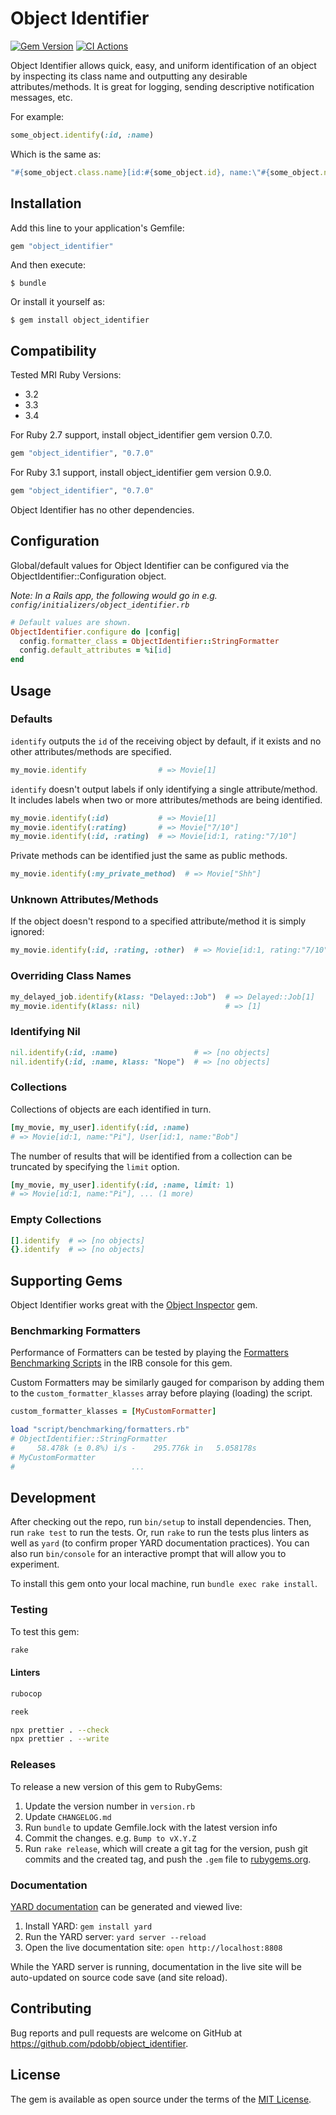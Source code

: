 # Object Identifier

[![Gem Version](https://img.shields.io/github/v/release/pdobb/object_identifier)](https://img.shields.io/github/v/release/pdobb/object_identifier)
[![CI Actions](https://github.com/pdobb/object_identifier/actions/workflows/ci.yml/badge.svg)](https://github.com/pdobb/object_identifier/actions)

Object Identifier allows quick, easy, and uniform identification of an object by inspecting its class name and outputting any desirable attributes/methods. It is great for logging, sending descriptive notification messages, etc.

For example:

```ruby
some_object.identify(:id, :name)
```

Which is the same as:

```ruby
"#{some_object.class.name}[id:#{some_object.id}, name:\"#{some_object.name}\"]"
```

## Installation

Add this line to your application's Gemfile:

```ruby
gem "object_identifier"
```

And then execute:

    $ bundle

Or install it yourself as:

    $ gem install object_identifier

## Compatibility

Tested MRI Ruby Versions:

- 3.2
- 3.3
- 3.4

For Ruby 2.7 support, install object_identifier gem version 0.7.0.

```ruby
gem "object_identifier", "0.7.0"
```

For Ruby 3.1 support, install object_identifier gem version 0.9.0.

```ruby
gem "object_identifier", "0.7.0"
```

Object Identifier has no other dependencies.

## Configuration

Global/default values for Object Identifier can be configured via the ObjectIdentifier::Configuration object.

_Note: In a Rails app, the following would go in e.g. `config/initializers/object_identifier.rb`_

```ruby
# Default values are shown.
ObjectIdentifier.configure do |config|
  config.formatter_class = ObjectIdentifier::StringFormatter
  config.default_attributes = %i[id]
end
```

## Usage

### Defaults

`identify` outputs the `id` of the receiving object by default, if it exists and no other attributes/methods are specified.

```ruby
my_movie.identify                # => Movie[1]
```

`identify` doesn't output labels if only identifying a single attribute/method. It includes labels when two or more attributes/methods are being identified.

```ruby
my_movie.identify(:id)           # => Movie[1]
my_movie.identify(:rating)       # => Movie["7/10"]
my_movie.identify(:id, :rating)  # => Movie[id:1, rating:"7/10"]
```

Private methods can be identified just the same as public methods.

```ruby
my_movie.identify(:my_private_method)  # => Movie["Shh"]
```

### Unknown Attributes/Methods

If the object doesn't respond to a specified attribute/method it is simply ignored:

```ruby
my_movie.identify(:id, :rating, :other)  # => Movie[id:1, rating:"7/10"]
```

### Overriding Class Names

```ruby
my_delayed_job.identify(klass: "Delayed::Job")  # => Delayed::Job[1]
my_movie.identify(klass: nil)                   # => [1]
```

### Identifying Nil

```ruby
nil.identify(:id, :name)                 # => [no objects]
nil.identify(:id, :name, klass: "Nope")  # => [no objects]
```

### Collections

Collections of objects are each identified in turn.

```ruby
[my_movie, my_user].identify(:id, :name)
# => Movie[id:1, name:"Pi"], User[id:1, name:"Bob"]
```

The number of results that will be identified from a collection can be truncated by specifying the `limit` option.

```ruby
[my_movie, my_user].identify(:id, :name, limit: 1)
# => Movie[id:1, name:"Pi"], ... (1 more)
```

### Empty Collections

```ruby
[].identify  # => [no objects]
{}.identify  # => [no objects]
```

## Supporting Gems

Object Identifier works great with the [Object Inspector](https://github.com/pdobb/object_inspector) gem.

### Benchmarking Formatters

Performance of Formatters can be tested by playing the [Formatters Benchmarking Scripts](https://github.com/pdobb/object_identifier/blob/master/script/benchmarking/formatters.rb) in the IRB console for this gem.

Custom Formatters may be similarly gauged for comparison by adding them to the `custom_formatter_klasses` array before playing (loading) the script.

```ruby
custom_formatter_klasses = [MyCustomFormatter]

load "script/benchmarking/formatters.rb"
# ObjectIdentifier::StringFormatter
#     58.478k (± 0.8%) i/s -    295.776k in   5.058178s
# MyCustomFormatter
#                          ...
```

## Development

After checking out the repo, run `bin/setup` to install dependencies. Then, run `rake test` to run the tests. Or, run `rake` to run the tests plus linters as well as `yard` (to confirm proper YARD documentation practices). You can also run `bin/console` for an interactive prompt that will allow you to experiment.

To install this gem onto your local machine, run `bundle exec rake install`.

### Testing

To test this gem:

```bash
rake
```

#### Linters

```bash
rubocop

reek

npx prettier . --check
npx prettier . --write
```

### Releases

To release a new version of this gem to RubyGems:

1. Update the version number in `version.rb`
2. Update `CHANGELOG.md`
3. Run `bundle` to update Gemfile.lock with the latest version info
4. Commit the changes. e.g. `Bump to vX.Y.Z`
5. Run `rake release`, which will create a git tag for the version, push git commits and the created tag, and push the `.gem` file to [rubygems.org](https://rubygems.org).

### Documentation

[YARD documentation](https://yardoc.org/index.html) can be generated and viewed live:

1. Install YARD: `gem install yard`
2. Run the YARD server: `yard server --reload`
3. Open the live documentation site: `open http://localhost:8808`

While the YARD server is running, documentation in the live site will be auto-updated on source code save (and site reload).

## Contributing

Bug reports and pull requests are welcome on GitHub at https://github.com/pdobb/object_identifier.

## License

The gem is available as open source under the terms of the [MIT License](https://opensource.org/licenses/MIT).
